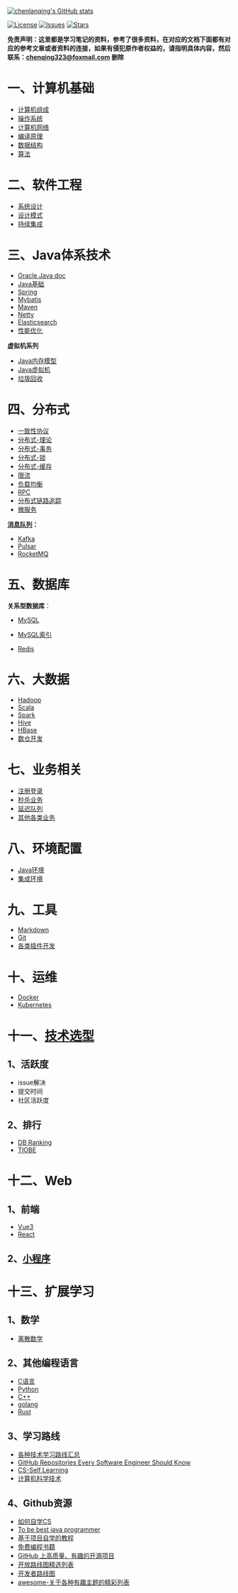 [![chenlanqing's GitHub stats](https://github-readme-stats.vercel.app/api?username=chenlanqing&show_icons=true&theme=radical)](https://github.com/anuraghazra/github-readme-stats)

[![License](https://img.shields.io/github/license/chenlanqing/Java-Programmer)](https://github.com/chenlanqing/Java-Programmer/blob/master/LICENSE)
[![Issues](https://img.shields.io/github/issues/chenlanqing/Java-Programmer)](https://github.com/chenlanqing/Java-Programmer/issues)
[![Stars](https://img.shields.io/github/stars/chenlanqing/Java-Programmer)](https://github.com/chenlanqing/Java-Programmer)

**免责声明：这里都是学习笔记的资料，参考了很多资料，在对应的文档下面都有对应的参考文章或者资料的连接，如果有侵犯原作者权益的，请指明具体内容，然后联系：chenqing323@foxmail.com 删除** 

# 一、计算机基础

- [计算机组成](./计算机基础/计算机组成/计算机组成_.md)
- [操作系统](./计算机基础/计算机系统/计算机系统.md)
- [计算机网络](./计算机基础/计算机网络/00_网络基础.md)
- [编译原理](./计算机基础/编译原理/编译原理.md)
- [数据结构](算法与数据结构/数据结构)
- [算法](算法与数据结构/算法)

# 二、软件工程

- [系统设计](软件工程/软件设计/系统设计.md)
- [设计模式](软件工程/软件设计/设计模式.md)
- [持续集成](软件工程/质量管理/持续集成.md)

# 三、Java体系技术

- [Oracle Java doc](https://docs.oracle.com/en/java/javase/index.html)
- [Java基础](Java/Java基础)
- [Spring](Java/Java框架/Spring/Spring.md)
- [Mybatis](Java/Java框架/Mybatis.md)
- [Maven](Java/Java框架/Maven.md)
- [Netty](Java/Java框架/Netty.md)
- [Elasticsearch](Java/Java框架/搜索/Elasticsearch.md)
- [性能优化](性能优化/性能优化.md)

**虚拟机系列**
- [Java内存模型](Java/Java虚拟机/JMM-Java内存模型.md)
- [Java虚拟机](Java/Java虚拟机/JVM-Java虚拟机.md)
- [垃圾回收](Java/Java虚拟机/JVM-GC垃圾回收机制.md)

# 四、分布式

- [一致性协议](Java/分布式/一致性协议)
- [分布式-理论](Java/分布式/分布式_.md#二分布式理论基础)
- [分布式-事务](Java/分布式/分布式_事务.md)
- [分布式-锁](Java/分布式/分布式_锁.md)
- [分布式-缓存](Java/分布式/分布式_缓存.md)
- [限流](Java/分布式/分布式_服务治理.md#3限流)
- [负载均衡](Java/分布式/分布式_负载均衡.md)
- [RPC](Java/分布式/分布式_.md#十一RPC)
- [分布式链路追踪](Java/分布式/分布式_.md#十分布式链路追踪)
- [微服务](Java/分布式/微服务/)
  
**[消息队列](Java/分布式/消息队列/消息中间件.md)：**
- [Kafka](Java/分布式/消息队列/Kafka.md)
- [Pulsar](Java/分布式/消息队列/Pulsar.md)
- [RocketMQ](Java/分布式/消息队列/RocketMQ.md)

# 五、数据库

**关系型数据库**：
- [MySQL](数据库/MySQL/MySQL_.md)
- [MySQL索引](数据库/MySQL/MySQL_索引.md)

- [Redis](./数据库/NoSQL/Redis/)

# 六、大数据

- [Hadoop](大数据/Hadoop.md)
- [Scala](大数据/Scala.md)
- [Spark](大数据/Spark.md)
- [Hive](大数据/Hive.md)
- [HBase](大数据/HBase.md)
- [数仓开发](大数据/数仓开发.md)

# 七、业务相关

- [注册登录](实际业务/注册登录.md)
- [秒杀业务](实际业务/业务系统.md#一秒杀系统)
- [延迟队列](实际业务/业务系统.md#二延迟队列)
- [其他各类业务](实际业务/业务系统.md)

# 八、环境配置

- [Java环境](辅助资料/环境配置/Java环境.md)
- [集成环境](辅助资料/环境配置/Linux环境.md)

# 九、工具

- [Markdown](辅助资料/Markdown.md)
- [Git](./软件工程/版本管理/git.md)
- [各类插件开发](辅助资料/插件开发.md)

# 十、运维

- [Docker](运维/Docker.md)
- [Kubernetes](运维/Kubernetes.md)

# 十一、[技术选型](技术选型.md)

## 1、活跃度

- issue解决
- 提交时间
- 社区活跃度

## 2、排行

- [DB Ranking](https://db-engines.com/en/ranking)
- [TIOBE](https://www.tiobe.com/tiobe-index/)

# 十二、Web

## 1、前端

- [Vue3](Web前端/Vue3)
- [React](Web前端/React)

## 2、[小程序](小程序/微信小程序.md)

# 十三、扩展学习

## 1、数学

- [离散数学](数学/离散数学.md)

## 2、其他编程语言

- [C语言](./C-C++/C/)
- [Python](./Python)
- [C++](./C-C++/C++)
- [golang](./Language/go.md)
- [Rust](./Language/Rust/Rust.md)

## 3、学习路线

- [各种技术学习路线汇总](https://www.yuque.com/snailclimb/dr6cvl/et904p)
- [GitHub Repositories Every Software Engineer Should Know](https://dev.to/jrmarcio_/github-repositories-every-software-engineer-should-know-2e80)
- [CS-Self Learning](https://csdiy.wiki/)
- [计算机科学技术](https://github.com/ossu/computer-science)

## 4、Github资源

- [如何自学CS](https://github.com/chenlanqing/TeachYourselfCS-CN)
- [To be best java programmer](https://github.com/crisxuan/bestJavaer)
- [基于项目自学的教程](https://github.com/practical-tutorials/project-based-learning)
- [免费编程书籍](https://github.com/EbookFoundation/free-programming-books)
- [GitHub 上高质量、有趣的开源项目](https://github.com/Wechat-ggGitHub/Awesome-GitHub-Repo)
- [开放路线图精选列表](https://github.com/liuchong/awesome-roadmaps)
- [开发者路线图](https://github.com/kamranahmedse/developer-roadmap)
- [awesome-关于各种有趣主题的精彩列表](https://github.com/sindresorhus/awesome)
